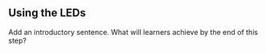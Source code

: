 ## Using the LEDs

Add an introductory sentence. What will learners achieve by the end of this step?